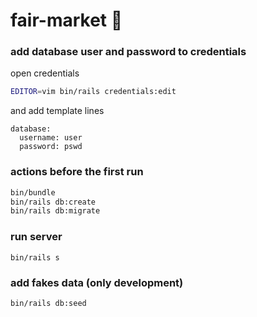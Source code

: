 # fair-market :department_store: 

### add database user and password to credentials
open credentials
```bash
EDITOR=vim bin/rails credentials:edit
```
and add template lines
```
database:
  username: user
  password: pswd
```

### actions before the first run
```bash
bin/bundle
bin/rails db:create
bin/rails db:migrate
```

### run server
```bush
bin/rails s
```

### add fakes data (only development)
```bash
bin/rails db:seed
```